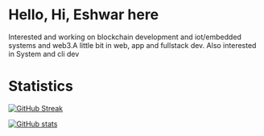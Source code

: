 # Hello, Hi, Eshwar here

Interested and working on blockchain development and iot/embedded systems and web3.A little bit in web, app and fullstack dev. Also interested in System and cli dev

# Statistics
[![GitHub Streak](https://streak-stats.demolab.com?user=eshwar4202&theme=dracula&hide_border=true&mode=weekly)](https://git.io/streak-stats)

[![GitHub stats](https://github-readme-stats.vercel.app/api?username=eshwar4202&&show_icons=true&theme=tokyonight)](https://github.com/anuraghazr/github-readme-stats)

